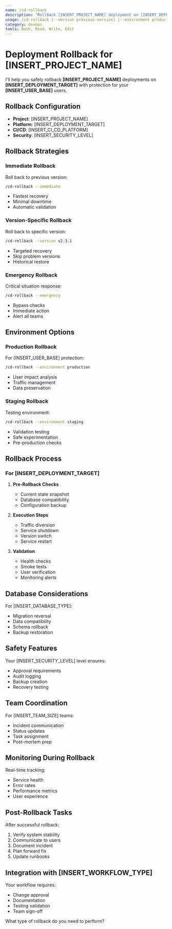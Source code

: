 ```yaml
---
name: /cd-rollback
description: "Rollback [INSERT_PROJECT_NAME] deployment on [INSERT_DEPLOYMENT_TARGET]"
usage: /cd-rollback [--version previous-version] [--environment production|staging] [--emergency]
category: devops
tools: Bash, Read, Write, Edit
---
```


# Deployment Rollback for [INSERT_PROJECT_NAME]

I'll help you safely rollback **[INSERT_PROJECT_NAME]** deployments on **[INSERT_DEPLOYMENT_TARGET]** with protection for your **[INSERT_USER_BASE]** users.

## Rollback Configuration

- **Project**: [INSERT_PROJECT_NAME]
- **Platform**: [INSERT_DEPLOYMENT_TARGET]
- **CI/CD**: [INSERT_CI_CD_PLATFORM]
- **Security**: [INSERT_SECURITY_LEVEL]

## Rollback Strategies

### Immediate Rollback
Roll back to previous version:
```bash
/cd-rollback --immediate
```
- Fastest recovery
- Minimal downtime
- Automatic validation

### Version-Specific Rollback
Roll back to specific version:
```bash
/cd-rollback --version v2.3.1
```
- Targeted recovery
- Skip problem versions
- Historical restore

### Emergency Rollback
Critical situation response:
```bash
/cd-rollback --emergency
```
- Bypass checks
- Immediate action
- Alert all teams

## Environment Options

### Production Rollback
For [INSERT_USER_BASE] protection:
```bash
/cd-rollback --environment production
```
- User impact analysis
- Traffic management
- Data preservation

### Staging Rollback
Testing environment:
```bash
/cd-rollback --environment staging
```
- Validation testing
- Safe experimentation
- Pre-production checks

## Rollback Process

### For [INSERT_DEPLOYMENT_TARGET]
1. **Pre-Rollback Checks**
   - Current state snapshot
   - Database compatibility
   - Configuration backup

2. **Execution Steps**
   - Traffic diversion
   - Service shutdown
   - Version switch
   - Service restart

3. **Validation**
   - Health checks
   - Smoke tests
   - User verification
   - Monitoring alerts

## Database Considerations

For [INSERT_DATABASE_TYPE]:
- Migration reversal
- Data compatibility
- Schema rollback
- Backup restoration

## Safety Features

Your [INSERT_SECURITY_LEVEL] level ensures:
- Approval requirements
- Audit logging
- Backup creation
- Recovery testing

## Team Coordination

For [INSERT_TEAM_SIZE] teams:
- Incident communication
- Status updates
- Task assignment
- Post-mortem prep

## Monitoring During Rollback

Real-time tracking:
- Service health
- Error rates
- Performance metrics
- User experience

## Post-Rollback Tasks

After successful rollback:
1. Verify system stability
2. Communicate to users
3. Document incident
4. Plan forward fix
5. Update runbooks

## Integration with [INSERT_WORKFLOW_TYPE]

Your workflow requires:
- Change approval
- Documentation
- Testing validation
- Team sign-off

What type of rollback do you need to perform?